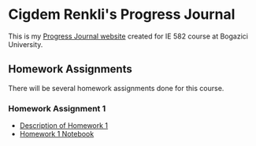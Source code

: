 # Cigdem Renkli's Progress Journal

This is my [Progress Journal website](https://github.com/BU-IE-582/fall21-CigdemRenkli/) created for IE 582 course at Bogazici University.

## Homework Assignments

There will be several homework assignments done for this course.

### Homework Assignment 1
* [Description of Homework 1](files/IE582_Fall21_Homework_1.pdf)
* [Homework 1 Notebook](IE582%20-%20HW1%20-%20%C3%87i%C4%9Fdem%20Renkli.html)
